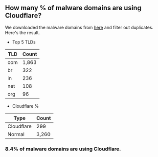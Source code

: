 ## How many % of malware domains are using Cloudflare?


We downloaded the malware domains from [here](https://urlhaus.abuse.ch) and filter out duplicates.
Here's the result.


[//]: # (start replacement)


- Top 5 TLDs

| TLD | Count |
| --- | --- |
| com | 1,863 |
| br | 322 |
| in | 236 |
| net | 108 |
| org | 96 |


- Cloudflare %

| Type | Count |
| --- | --- |
| Cloudflare | 299 |
| Normal | 3,260 |


### 8.4% of malware domains are using Cloudflare.